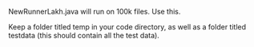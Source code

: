 NewRunnerLakh.java will run on 100k files. Use this.

Keep a folder titled temp in your code directory, as well as a folder titled testdata (this should contain all the test data).
